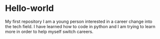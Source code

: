 # Hello-world
My first repository
I am a young person interested in a career change into the tech field. I have learned how to code in python and I am trying to learn more in order to help myself switch careers.

